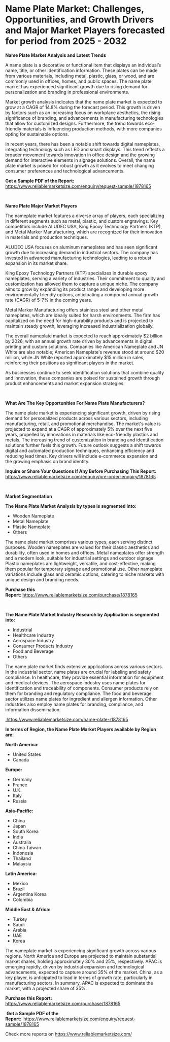 <p><h1>Name Plate Market: Challenges, Opportunities, and Growth Drivers and Major Market Players forecasted for period from 2025 - 2032</h1></p><p><strong>Name Plate Market Analysis and Latest Trends</strong></p>
<p><p>A name plate is a decorative or functional item that displays an individual’s name, title, or other identification information. These plates can be made from various materials, including metal, plastic, glass, or wood, and are commonly used in offices, homes, and public spaces. The name plate market has experienced significant growth due to rising demand for personalization and branding in professional environments.</p><p>Market growth analysis indicates that the name plate market is expected to grow at a CAGR of 14.8% during the forecast period. This growth is driven by factors such as an increasing focus on workplace aesthetics, the rising significance of branding, and advancements in manufacturing technologies that allow for customized designs. Furthermore, the trend towards eco-friendly materials is influencing production methods, with more companies opting for sustainable options.</p><p>In recent years, there has been a notable shift towards digital nameplates, integrating technology such as LED and smart displays. This trend reflects a broader movement towards innovation in office design and the growing demand for interactive elements in signage solutions. Overall, the name plate market is poised for robust growth as it evolves to meet changing consumer preferences and technological advancements.</p></p>
<p><strong>Get a Sample PDF of the Report:&nbsp;</strong> <a href="https://www.reliablemarketsize.com/enquiry/request-sample/1878165?utm_campaign=1939&utm_medium=2&utm_source=Github&utm_content=ia&utm_term=09022025&utm_id=name-plate">https://www.reliablemarketsize.com/enquiry/request-sample/1878165</a></p>
<p>&nbsp;</p>
<p><strong>Name Plate Major Market Players</strong></p>
<p><p>The nameplate market features a diverse array of players, each specializing in different segments such as metal, plastic, and custom engravings. Key competitors include ALUDEC USA, King Epoxy Technology Partners (KTP), and Metal Marker Manufacturing, which are recognized for their innovation in materials and production techniques.</p><p>ALUDEC USA focuses on aluminum nameplates and has seen significant growth due to increasing demand in industrial sectors. The company has invested in advanced manufacturing technologies, leading to a robust expansion in its market share.</p><p>King Epoxy Technology Partners (KTP) specializes in durable epoxy nameplates, serving a variety of industries. Their commitment to quality and customization has allowed them to capture a unique niche. The company aims to grow by expanding its product range and developing more environmentally friendly options, anticipating a compound annual growth rate (CAGR) of 5-7% in the coming years.</p><p>Metal Marker Manufacturing offers stainless steel and other metal nameplates, which are ideally suited for harsh environments. The firm has capitalized on the need for high-durability products and is projected to maintain steady growth, leveraging increased industrialization globally.</p><p>The overall nameplate market is expected to reach approximately $2 billion by 2026, with an annual growth rate driven by advancements in digital printing and custom solutions. Companies like American Nameplate and JN White are also notable; American Nameplate's revenue stood at around $20 million, while JN White reported approximately $15 million in sales, reinforcing their positions as significant players in the market.</p><p>As businesses continue to seek identification solutions that combine quality and innovation, these companies are poised for sustained growth through product enhancements and market expansion strategies.</p></p>
<p>&nbsp;</p>
<p><strong>What Are The Key Opportunities For Name Plate Manufacturers?</strong></p>
<p><p>The name plate market is experiencing significant growth, driven by rising demand for personalized products across various sectors, including manufacturing, retail, and promotional merchandise. The market's value is projected to expand at a CAGR of approximately 5% over the next five years, propelled by innovations in materials like eco-friendly plastics and metals. The increasing trend of customization in branding and identification solutions further fuels this growth. Future outlook suggests a shift towards digital and automated production techniques, enhancing efficiency and reducing lead times. Key drivers will include e-commerce expansion and the growing emphasis on brand identity.</p></p>
<p><strong>Inquire or Share Your Questions If Any Before Purchasing This Report:</strong> <a href="https://www.reliablemarketsize.com/enquiry/pre-order-enquiry/1878165?utm_campaign=1939&utm_medium=2&utm_source=Github&utm_content=ia&utm_term=09022025&utm_id=name-plate">https://www.reliablemarketsize.com/enquiry/pre-order-enquiry/1878165</a></p>
<p>&nbsp;</p>
<p><strong>Market Segmentation</strong></p>
<p><strong>The Name Plate Market Analysis by types is segmented into:</strong></p>
<p><ul><li>Wooden Nameplate</li><li>Metal Nameplate</li><li>Plastic Nameplate</li><li>Others</li></ul></p>
<p><p>The name plate market comprises various types, each serving distinct purposes. Wooden nameplates are valued for their classic aesthetics and durability, often used in homes and offices. Metal nameplates offer strength and a modern look, suitable for industrial settings and outdoor signage. Plastic nameplates are lightweight, versatile, and cost-effective, making them popular for temporary signage and promotional use. Other nameplate variations include glass and ceramic options, catering to niche markets with unique design and branding needs.</p></p>
<p><strong>Purchase this Report:&nbsp;</strong><a href="https://www.reliablemarketsize.com/purchase/1878165?utm_campaign=1939&utm_medium=2&utm_source=Github&utm_content=ia&utm_term=09022025&utm_id=name-plate">https://www.reliablemarketsize.com/purchase/1878165</a></p>
<p>&nbsp;</p>
<p><strong>The Name Plate Market Industry Research by Application is segmented into:</strong></p>
<p><ul><li>Industrial</li><li>Healthcare Industry</li><li>Aerospace Industry</li><li>Consumer Products Industry</li><li>Food and Beverage</li><li>Others</li></ul></p>
<p><p>The name plate market finds extensive applications across various sectors. In the industrial sector, name plates are crucial for labeling and safety compliance. In healthcare, they provide essential information for equipment and medical devices. The aerospace industry uses name plates for identification and traceability of components. Consumer products rely on them for branding and regulatory compliance. The food and beverage sector utilizes name plates for ingredient and allergen information. Other industries also employ name plates for branding, compliance, and information dissemination.</p></p>
<p><a href="https://www.reliablemarketsize.com/name-plate-r1878165?utm_campaign=1939&utm_medium=2&utm_source=Github&utm_content=ia&utm_term=09022025&utm_id=name-plate">&nbsp;https://www.reliablemarketsize.com/name-plate-r1878165</a></p>
<p><strong>In terms of Region, the Name Plate Market Players available by Region are:</strong></p>
<p>
    <p> <strong> North America: </strong>
        <ul>
            <li>United States</li>
            <li>Canada</li>
        </ul>
        </p> 
    <p> <strong> Europe: </strong>
        <ul>
            <li>Germany</li>
            <li>France</li>
            <li>U.K.</li>
            <li>Italy</li>
            <li>Russia</li>
        </ul>
        </p> 
    <p> <strong> Asia-Pacific: </strong>
        <ul>
            <li>China</li>
            <li>Japan</li>
            <li>South Korea</li>
            <li>India</li>
            <li>Australia</li>
            <li>China Taiwan</li>
            <li>Indonesia</li>
            <li>Thailand</li>
            <li>Malaysia</li>
        </ul>
        </p> 
    <p> <strong> Latin America: </strong>
        <ul>
            <li>Mexico</li>
            <li>Brazil</li>
            <li>Argentina Korea</li>
            <li>Colombia</li>
        </ul>
        </p> 
    <p> <strong> Middle East & Africa: </strong>
        <ul>
            <li>Turkey</li>
            <li>Saudi</li>
            <li>Arabia</li>
            <li>UAE</li>
            <li>Korea</li>
        </ul>
    </p>
    </p>
<p><p>The nameplate market is experiencing significant growth across various regions. North America and Europe are projected to maintain substantial market shares, holding approximately 30% and 25%, respectively. APAC is emerging rapidly, driven by industrial expansion and technological advancements, expected to capture around 35% of the market. China, as a key player, is anticipated to lead in terms of growth rate, particularly in manufacturing sectors. In summary, APAC is expected to dominate the market, with a projected share of 35%.</p></p>
<p><strong>Purchase this Report: </strong><a href="https://www.reliablemarketsize.com/purchase/1878165?utm_campaign=1939&utm_medium=2&utm_source=Github&utm_content=ia&utm_term=09022025&utm_id=name-plate">https://www.reliablemarketsize.com/purchase/1878165</a></p>
<p>&nbsp;<strong>Get a Sample PDF of the Report:&nbsp;&nbsp;</strong><a href="https://www.reliablemarketsize.com/enquiry/request-sample/1878165?utm_campaign=1939&utm_medium=2&utm_source=Github&utm_content=ia&utm_term=09022025&utm_id=name-plate">https://www.reliablemarketsize.com/enquiry/request-sample/1878165</a></p>
<p><strong></strong></p>
<p>Check more reports on <a href="https://www.reliablemarketsize.com/?utm_campaign=1939&utm_medium=2&utm_source=Github&utm_content=ia&utm_term=09022025&utm_id=name-plate">https://www.reliablemarketsize.com/</a></p>